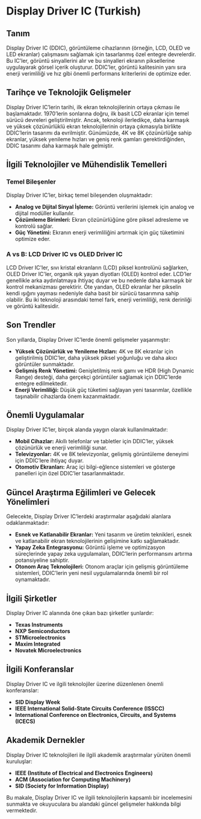 # Display Driver IC (Turkish)

## Tanım

Display Driver IC (DDIC), görüntüleme cihazlarının (örneğin, LCD, OLED ve LED ekranlar) çalışmasını sağlamak için tasarlanmış özel entegre devrelerdir. Bu IC'ler, görüntü sinyallerini alır ve bu sinyalleri ekranın piksellerine uygulayarak görsel içerik oluşturur. DDIC’ler, görüntü kalitesinin yanı sıra enerji verimliliği ve hız gibi önemli performans kriterlerini de optimize eder.

## Tarihçe ve Teknolojik Gelişmeler

Display Driver IC’lerin tarihi, ilk ekran teknolojilerinin ortaya çıkması ile başlamaktadır. 1970’lerin sonlarına doğru, ilk basit LCD ekranlar için temel sürücü devreleri geliştirilmiştir. Ancak, teknoloji ilerledikçe, daha karmaşık ve yüksek çözünürlüklü ekran teknolojilerinin ortaya çıkmasıyla birlikte DDIC’lerin tasarımı da evrilmiştir. Günümüzde, 4K ve 8K çözünürlüğe sahip ekranlar, yüksek yenileme hızları ve geniş renk gamları gerektirdiğinden, DDIC tasarımı daha karmaşık hale gelmiştir.

## İlgili Teknolojiler ve Mühendislik Temelleri

### Temel Bileşenler

Display Driver IC’ler, birkaç temel bileşenden oluşmaktadır:
- **Analog ve Dijital Sinyal İşleme:** Görüntü verilerini işlemek için analog ve dijital modüller kullanılır.
- **Çözümleme Birimleri:** Ekran çözünürlüğüne göre piksel adresleme ve kontrolü sağlar.
- **Güç Yönetimi:** Ekranın enerji verimliliğini artırmak için güç tüketimini optimize eder.

### A vs B: LCD Driver IC vs OLED Driver IC

LCD Driver IC'ler, sıvı kristal ekranların (LCD) piksel kontrolünü sağlarken, OLED Driver IC'ler, organik ışık yayan diyotları (OLED) kontrol eder. LCD’ler genellikle arka aydınlatmaya ihtiyaç duyar ve bu nedenle daha karmaşık bir kontrol mekanizması gerektirir. Öte yandan, OLED ekranlar her pikselin kendi ışığını yayması nedeniyle daha basit bir sürücü tasarımına sahip olabilir. Bu iki teknoloji arasındaki temel fark, enerji verimliliği, renk derinliği ve görüntü kalitesidir.

## Son Trendler

Son yıllarda, Display Driver IC’lerde önemli gelişmeler yaşanmıştır:
- **Yüksek Çözünürlük ve Yenileme Hızları:** 4K ve 8K ekranlar için geliştirilmiş DDIC’ler, daha yüksek piksel yoğunluğu ve daha akıcı görüntüler sunmaktadır.
- **Gelişmiş Renk Yönetimi:** Genişletilmiş renk gamı ve HDR (High Dynamic Range) desteği, daha gerçekçi görüntüler sağlamak için DDIC’lerde entegre edilmektedir.
- **Enerji Verimliliği:** Düşük güç tüketimi sağlayan yeni tasarımlar, özellikle taşınabilir cihazlarda önem kazanmaktadır.

## Önemli Uygulamalar

Display Driver IC’ler, birçok alanda yaygın olarak kullanılmaktadır:
- **Mobil Cihazlar:** Akıllı telefonlar ve tabletler için DDIC’ler, yüksek çözünürlük ve enerji verimliliği sunar.
- **Televizyonlar:** 4K ve 8K televizyonlar, gelişmiş görüntüleme deneyimi için DDIC’lere ihtiyaç duyar.
- **Otomotiv Ekranları:** Araç içi bilgi-eğlence sistemleri ve gösterge panelleri için özel DDIC’ler tasarlanmaktadır.

## Güncel Araştırma Eğilimleri ve Gelecek Yönelimleri

Gelecekte, Display Driver IC’lerdeki araştırmalar aşağıdaki alanlara odaklanmaktadır:
- **Esnek ve Katlanabilir Ekranlar:** Yeni tasarım ve üretim teknikleri, esnek ve katlanabilir ekran teknolojilerinin gelişimine katkı sağlamaktadır.
- **Yapay Zeka Entegrasyonu:** Görüntü işleme ve optimizasyon süreçlerinde yapay zeka uygulamaları, DDIC’lerin performansını artırma potansiyeline sahiptir.
- **Otonom Araç Teknolojileri:** Otonom araçlar için gelişmiş görüntüleme sistemleri, DDIC’lerin yeni nesil uygulamalarında önemli bir rol oynamaktadır.

## İlgili Şirketler

Display Driver IC alanında öne çıkan bazı şirketler şunlardır:
- **Texas Instruments**
- **NXP Semiconductors**
- **STMicroelectronics**
- **Maxim Integrated**
- **Novatek Microelectronics**

## İlgili Konferanslar

Display Driver IC ve ilgili teknolojiler üzerine düzenlenen önemli konferanslar:
- **SID Display Week**
- **IEEE International Solid-State Circuits Conference (ISSCC)**
- **International Conference on Electronics, Circuits, and Systems (ICECS)**

## Akademik Dernekler

Display Driver IC teknolojileri ile ilgili akademik araştırmalar yürüten önemli kuruluşlar:
- **IEEE (Institute of Electrical and Electronics Engineers)**
- **ACM (Association for Computing Machinery)**
- **SID (Society for Information Display)**

Bu makale, Display Driver IC ve ilgili teknolojilerin kapsamlı bir incelemesini sunmakta ve okuyuculara bu alandaki güncel gelişmeler hakkında bilgi vermektedir.